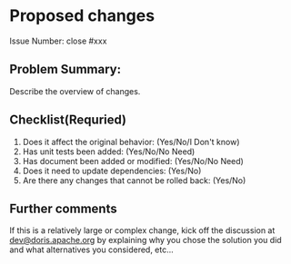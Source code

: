 # Proposed changes

Issue Number: close #xxx

## Problem Summary:

Describe the overview of changes.

## Checklist(Requried)

1. Does it affect the original behavior: (Yes/No/I Don't know)
2. Has unit tests been added: (Yes/No/No Need)
3. Has document been added or modified: (Yes/No/No Need)
4. Does it need to update dependencies: (Yes/No)
5. Are there any changes that cannot be rolled back: (Yes/No)

## Further comments

If this is a relatively large or complex change, kick off the discussion at [dev@doris.apache.org](mailto:dev@doris.apache.org) by explaining why you chose the solution you did and what alternatives you considered, etc...
